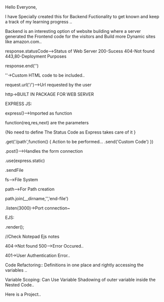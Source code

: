 Hello Everyone,

I have Specially created this for Backend 
Fuctionality to get known and keep a track of my learning progress ..

Backend is an interesting option of website building where 
a server generated the Frontend code for the visitors and 
Build more Dynamic sites like amazon.com..

response.statusCode-->Status of Web Server 200-Sucess 404-Not found
443,80-Deployment Purposes

response.end('')

''->Custom HTML code to be included..

request.url('/')-->Url requested by the user

http->BUILT IN PACKAGE FOR WEB SERVER


EXPRESS JS:

express()-->Imported as function

function(req,res,next) are the parameters

{No need to define The Status Code as Express takes care of it }

.get('/path',function()
{
    Action to be performed...
    .send('Custom Code')
})

.post()-->Handles the form connection

.use(express.static)

.sendFile

fs-->File System

path-->For Path creation

path.join(__dirname,'','end-file')

.listen(3000)->Port connection~

EJS:

.render();

//Check Notepad Ejs notes


404->Not found 500-->Error Occured..

401->User Authentication Error..

Code Refactoring::
Definitions in one place and rightly accessing the variables ..

Variable Scoping:
Can Use Variable Shadowing of outer variable inside the Nested Code..

Here is a Project..